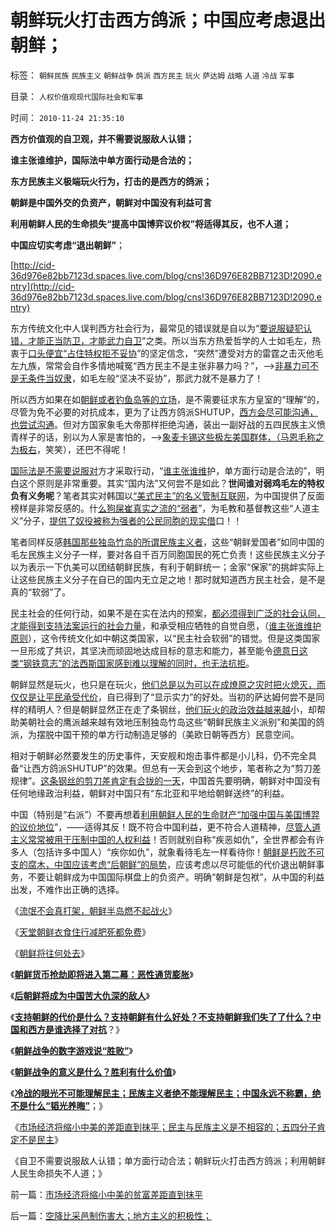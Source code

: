 # 朝鲜玩火打击西方鸽派；中国应考虑退出朝鲜；

标签： `朝鲜民族` `民族主义` `朝鲜战争` `鸽派` `西方民主` `玩火` `萨达姆` `战略` `人道` `冷战` `军事` 

目录： `人权价值观现代国际社会和军事`

时间： `2010-11-24 21:35:10`

**西方价值观的自卫观，并不需要说服敌人认错；**

**谁主张谁维护，国际法中单方面行动是合法的；**

**东方民族主义极端玩火行为，打击的是西方的鸽派；**

**朝鲜是中国外交的负资产，朝鲜对中国没有利益可言**

**利用朝鲜人民的生命损失“提高中国博弈议价权”将适得其反，也不人道；**

**中国应切实考虑“退出朝鲜”**；

[http://cid-36d976e82bb7123d.spaces.live.com/blog/cns!36D976E82BB7123D!2090.entry](http://cid-36d976e82bb7123d.spaces.live.com/blog/cns!36D976E82BB7123D!2090.entry)

东方传统文化中人误判西方社会行为，最常见的错误就是自以为“[要说服疑犯认错，才能正当防卫，才能武力自卫](../../../2010/1/30/邪恶的三个层次.md)”之类。所以当东方热爱哲学的人士如毛左，热衷于[口头便宜“占住特权拒不妥协](../../../2009/8/10/舆论层精神抵抗法.md)”的坚定信念，“突然”遭受对方的雷霆之击灭他毛左九族，常常会自作多情地喊冤“西方民主不是主张非暴力吗？”，——>[非暴力可不是无条件当奴隶](../../../2010/5/12/枪杆子保法制；争取民主宪政的更高效率的方式是非暴力.md)，如毛左般“坚决不妥协”，那武力就不是暴力了！

所以西方如果在如[朝鲜或者钓鱼岛等的立场](http://darthvad.blog.sohu.com/162357438.html)，是不需要征求东方皇室的“理解”的，尽管为免不必要的对抗成本，更为了让西方鸽派SHUTUP，[西方会尽可能沟通，也尝试沟通](../../../2010/1/31/沟通和合作，“文明冲突”进化到“和谐社会”.md)。但对方国家象毛大帝那样拒绝沟通，装出一副好战的五四民族主义愤青样子的话，别以为人家是害怕的，——>[象麦卡锡这些极左美国群体，（马恩毛称之为极右](../../../2010/10/28/法西斯和基督教沙文主义.md)，笑笑），还巴不得呢！

[国际法是不需要说服对](http://darthvad.blog.sohu.com/160517860.html)方才采取行动，“[谁主张谁维](../../../2009/9/3/谁主张谁维护，妥协是实力平衡的结果.md)护，单方面行动是合法的”，明白这个原则是非常重要。其实“国内法”又何尝不是如此？**世间谁对弱鸡毛左的特权负有义务呢**？笔者其实对韩国以[“美式民主”的名义管制互联网](../../../2009/5/5/控制舆论，等于引火烧身.md)，为中国提供了反面榜样是非常反感的。什[么狗屎崔真实之流的“弱者](../../../2010/5/17/袁腾飞绝没有人身攻击却遭毛派人身攻击.md)”，为毛教和基督教这些“人道主义”分子，[提供了奴役被称为强者的公民同胞的现实借](../../../2009/2/7/人权经济学：弱者？只有强者才值得同情!.md)口！！

笔者同样反感[韩国那些独岛竹岛的所谓民族主义者](http://cid-36d976e82bb7123d.spaces.live.com/blog/cns!36D976E82BB7123D!1822.entry)，这些“朝鲜爱国者”如同中国的毛左民族主义分子一样，要对各自千百万同胞国民的死亡负责！这些民族主义分子以为表示一下仇美可以团结朝鲜民族，有利于朝鲜统一；金家“保家”的挑衅实际上让这些民族主义分子在自已的国内无立足之地！那时就知道西方民主社会，是不是真的“软弱”了。

民主社会的任何行动，如果不是在实在法内的预案，[都必须得到广泛的社会认同，才能得到支持法案运行的社会力量](../../../2010/5/12/法治什么条件下是合理的？是低成本的？.md)，和承受相应牺牲的自觉自愿，（[谁主张谁维护原则](../../../2009/4/7/谁主张谁维护的现代国际法；海洋法的利益声明.md)），这令传统文化如中朝这类国家，以“民主社会软弱”的错觉。但是这类国家一旦形成了共识，其坚决而顽固地达成目标的意志和能力，甚至能令[德意日这类“钢铁意志”的法西斯国家感到难以理解的同时，也无法抗拒](../../../2009/12/12/德国不需要主动战争，精明的希特勒打了糊涂的帐.md)。

朝鲜显然是玩火，也只是在玩火，[他们总是以为可以在成燎原之灾时把火熄灭，而仅仅是让平民承受代价](../../../2009/6/15/制造中外文明冲突的国内利益链.md)，自已得到了“显示实力”的好处。当初的萨达姆何尝不是同样的精明人？但是朝鲜显然正在走了条钢丝，[他们玩火的政治效益越来越](../../../2009/5/22/“实”未必为实证，认识对象角色的主谓宾.md)小，却帮助美朝社会的鹰派越来越有效地压制独岛竹岛这些“朝鲜民族主义派别”和美国的鸽派，为摆脱中国干预的单方行动制造足够的（美欧日朝等西方）民意空间。

相对于朝鲜必然要发生的历史事件，天安舰和炮击事件都是小儿科，仍不完全具备“让西方鸽派SHUTUP”的效果。但总有一天会到这个地步，笔者称之为“剪刀差规律”。[这条钢丝的剪刀差肯定有合拢的一天](../../../2009/10/21/人，鬼.md)，中国首先要明确，朝鲜对中国没有任何地缘政治利益，朝鲜对中国只有“东北亚和平地给朝鲜送终”的利益。

中国（特别是“右派”）不要再想着[利用朝鲜人民的生命财产“加强中国与美国博羿的议价地位](../../../2009/10/9/什么是民主？民主和成本效益原理的关系.md)”，——适得其反！既不符合中国利益，更不符合人道精神，[尽管人道主义常常被用于压制中国的人权利益](../../../2009/6/12/民权，人权，民主权利和人道主义.md)！否则就别自称“疾恶如仇”，全世界都会有许多人（包括许多中国人）“疾你如仇”，就象看待毛左一样看待你！[朝鲜是朽败不可支的腐木，中国应该考虑“后朝鲜”的局势](../../../2010/1/11/后朝鲜将成为中国苦大仇深的对手.md)，应该考虑以尽可能低的代价退出朝鲜事务，不要让朝鲜成为中国国际棋盘上的负资产。明确“朝鲜是包袱”，从中国的利益出发，不难作出正确的选择。

《[流氓不会真打架，朝鲜半岛燃不起战火](../../../2009/6/2/金将军正日不会真打架，朝鲜半岛燃不起战火.md)》

《[天堂朝鲜衣食住行减肥死都免费](../../../2009/6/3/朝鲜是个天堂，衣食住行减肥死都免费.md)》

《[朝鲜将往何处去](http://blog.sina.com.cn/s/blog_5563a64d0100d9wx.html)》

《[**朝鲜货币抢劫即将进入第二幕：恶性通货膨胀**](../../../2010/1/10/朝鲜货币抢劫即将进入第二幕：恶性通货膨胀.md)》

《[**后朝鲜将成为中国苦大仇深的敌人**](../../../2010/1/11/后朝鲜将成为中国苦大仇深的对手.md)》

《[**支持朝鲜的代价是什么？支持朝鲜有什么好处？不支持朝鲜我们失了了什么？中国和西方是谁选择了对抗**](../../../2010/1/11/后朝鲜将成为中国苦大仇深的对手.md)？》

《[**朝鲜战争的数字游戏说“胜败”**](../../../2009/11/30/朝鲜战争数字游戏二三事.md)》

《[**朝鲜战争的意义是什么？胜利有什么价值**](../../../2010/9/13/战争的意义是什么？胜利有什么价值.md)》

《[**冷战的眼光不可能理解民主；民族主义者绝不能理解民主；中国永远不称霸，绝不是什么“韬光养晦”**](../../../2010/11/24/中国不称霸心口如一，绝不是韬光养晦.md)；》

《[市场经济将缩小中美的差距直到抹平；民主与民族主义是不相容的；五四分子肯定不是民主](../../../2010/11/24/市场经济将缩小中美的贫富差距直到抹平.md)》

《自卫不需要说服敌人认错；单方面行动合法；朝鲜玩火打击西方鸽派；利用朝鲜人民生命损失不人道；》



前一篇：[市场经济将缩小中美的贫富差距直到抹平](../../../2010/11/24/市场经济将缩小中美的贫富差距直到抹平.md)

后一篇：[空降比采邑制伤害大；地方主义的积极性；](../../../2010/11/24/空降比采邑制伤害大；地方主义的积极性；.md)